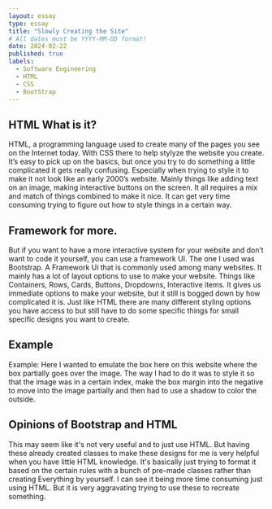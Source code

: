 ```yaml
---
layout: essay
type: essay
title: "Slowly Creating the Site"
# All dates must be YYYY-MM-DD format!
date: 2024-02-22
published: true
labels:
  - Software Engineering
  - HTML
  - CSS
  - BootStrap
---
```



## HTML What is it?

HTML, a programming language used to create many of the pages you see on the Internet today. With CSS there to help stylyze the website you create. It’s easy to pick up on the basics, but once you try to do something a little complicated it gets really confusing. Especially when trying to style it to make it not look like an early 2000’s website. Mainly things like adding text on an image, making interactive buttons on the screen. It all requires a mix and match of things combined to make it nice. It can get very time consuming trying to figure out how to style things in a certain way.

## Framework for more.

But if you want to have a more interactive system for your website and don’t want to code it yourself, you can use a framework UI. The one I used was Bootstrap. A Framework Ui that is commonly used among many websites. It mainly has a lot of layout options to use to make your website. Things like Containers, Rows, Cards, Buttons, Dropdowns, Interactive items. It gives us immediate options to make your website, but it still is bogged down by how complicated it is. Just like HTML there are many different styling options you have access to but still have to do some specific things for small specific designs you want to create. 


## Example

Example: Here I wanted to emulate the box here on this website where the box partially goes over the image. The way I had to do it was to style it so that the image was in a certain index, make the box margin into the negative to move into the image partially and then had to use a shadow to color the outside.

## Opinions of Bootstrap and HTML 

This may seem like it's not very useful and to just use HTML. But having these already created classes to make these designs for me is very helpful when you have little HTML knowledge. It's basically just trying to format it based on the certain rules with a bunch of pre-made classes rather than creating Everything by yourself. I can see it being more time consuming just using HTML. But it is very aggravating trying to use these to recreate something.
